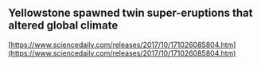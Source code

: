 ## Yellowstone spawned twin super-eruptions that altered global climate
  
  [https://www.sciencedaily.com/releases/2017/10/171026085804.htm](https://www.sciencedaily.com/releases/2017/10/171026085804.htm)